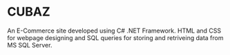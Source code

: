 # CUBAZ
An E-Commerce site developed using C# .NET Framework. HTML and CSS for webpage designing and SQL queries for storing and retriveing data from MS SQL Server.
